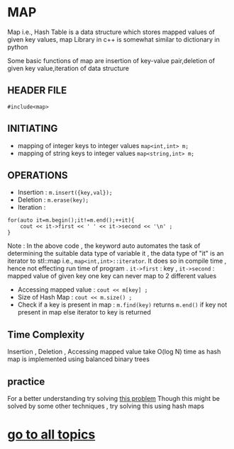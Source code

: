 # MAP

Map i.e., Hash Table is a data structure which stores mapped values of given key values, map Library in c++ is somewhat similar to dictionary in python 

Some basic functions of map are insertion of key-value pair,deletion of given key value,iteration of data structure
## HEADER FILE
```#include<map>```
## INITIATING
- mapping of integer keys to integer values
	```map<int,int> m;```
- mapping of string keys to integer values
	```map<string,int> m;```

## OPERATIONS
- Insertion :
 ```m.insert({key,val});```
- Deletion :
 ```m.erase(key);```
- Iteration :
```
for(auto it=m.begin();it!=m.end();++it){
	cout << it->first << ' ' << it->second << '\n' ;	
}
```
  Note : In the above code , the keyword auto automates the task of determining the suitable data type of variable it , the data type of "it" is an iterator to stl::map i.e., 
  ```map<int,int>::iterator```. It does so in compile time , hence not effecting run time of program .
  ```it->first``` : key , ```it->second``` : mapped value of given key
  one key can never map to 2 different values
- Accessing mapped value :
   	```cout << m[key] ;```
- Size of Hash Map :
	```cout << m.size() ;```
- Check if a key is present in map :
 	```m.find(key)``` returns ```m.end()``` if key not present in map else iterator to key is returned
 	
## Time Complexity
Insertion , Deletion , Accessing mapped value take O(log N) time as hash map is implemented using balanced binary trees

## practice
For a better understanding try solving [this problem](https://practice.geeksforgeeks.org/problems/twice-counter/0)
Though this might be solved by some other techniques , try solving this using hash maps
# [go to all topics](https://journey-cp.github.io/LEARN)